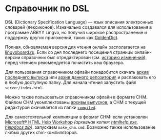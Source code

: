 # Справочник по DSL

DSL (Dictionary Specification Language) — язык описания электронных словарей (лексиконов). Изначально создавался для использования в программе ABBYY Lingvo, но получил широкое распространение и поддержку других приложений, таких как [GoldenDict](https://github.com/goldendict/goldendict/releases).  

Полная, обновляемая версия для чтения онлайн располагается на [lingvoboard.ru](https://lingvoboard.ru/store/html/DSLReference_HTML/index.html). Если со дня последнего посещения страницы онлайн-версии справочник был отредактирован (см. [историю изменений](https://github.com/yozhic/DSL-Reference/commits/master)), перед чтением рекомендуется почистить кэш браузера.  

Для пользования справочником офлайн понадобится скачать [архив последнего выпуска](https://github.com/yozhic/DSL-Reference/releases) или [архив данного репозитория](https://github.com/yozhic/DSL-Reference/archive/refs/heads/master.zip) и распаковать его в любую доступную папку. Для начала чтения запустить файл `server/index.html`.  

Можно также пользоваться справочником офлайн в формате CHM. Файлом CHM укомплектованы [архивы выпусков](https://github.com/yozhic/DSL-Reference/releases), а CHM с текущей редактурой скачивается из папки [`compiled`](https://github.com/yozhic/DSL-Reference/tree/master/compiled).  

Для самостоятельной компиляции в формат CHM: если установлен [Microsoft® HTML Help Workshop](https://learn.microsoft.com/en-us/previous-versions/windows/desktop/htmlhelp/microsoft-html-help-downloads) _(архивная копия: [htmlhelp.exe](http://web.archive.org/web/20160201063255/http://download.microsoft.com/download/0/A/9/0A939EF6-E31C-430F-A3DF-DFAE7960D564/htmlhelp.exe), [helpdocs.zip](http://web.archive.org/web/20160314043751/http://download.microsoft.com/download/0/A/9/0A939EF6-E31C-430F-A3DF-DFAE7960D564/helpdocs.zip))_, запускаем `make_chm.cmd`. Возможно также использование любых других chm-компиляторов.  
